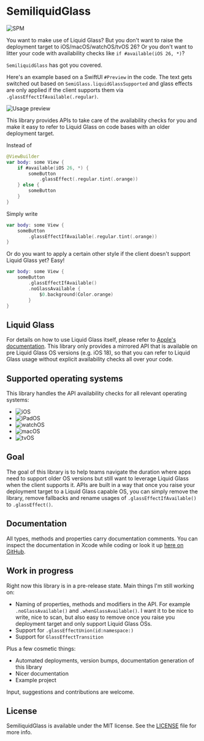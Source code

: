 # SemiliquidGlass

![SPM](https://img.shields.io/badge/Swift_Package_Manager-supported-brightgreen)

You want to make use of Liquid Glass?
But you don't want to raise the deployment target to iOS/macOS/watchOS/tvOS 26?
Or you don't want to litter your code with availability checks like `if #available(iOS 26, *)`?

`SemiliquidGlass` has got you covered.

Here's an example based on a SwiftUI `#Preview` in the code. The text gets switched out based on `SemiGlass.liquidGlassSupported` and glass effects are only applied if the client supports them via `.glassEffectIfAvailable(.regular)`.

![Usage preview](Assets/semiliquid-preview.gif)

This library provides APIs to take care of the availability checks for you and make it easy to refer to Liquid Glass on code bases with an older deployment target.

Instead of 

```swift
@ViewBuilder
var body: some View {
    if #available(iOS 26, *) {
        someButton
            .glassEffect(.regular.tint(.orange))
    } else {
        someButton
    }
}
```
    
Simply write

```swift
var body: some View {
    someButton
        .glassEffectIfAvailable(.regular.tint(.orange))
}
```
    
Or do you want to apply a certain other style if the client doesn't support Liquid Glass yet? Easy!

```swift
var body: some View {
    someButton
        .glassEffectIfAvailable()
        .noGlassAvailable {
            $0.background(Color.orange)
        }
}
```

## Liquid Glass

For details on how to use Liquid Glass itself, please refer to [Apple's documentation](https://developer.apple.com/documentation/TechnologyOverviews/adopting-liquid-glass).
This library only provides a mirrored API that is available on pre Liquid Glass OS versions (e.g. iOS 18), so that you can refer to Liquid Glass usage without explicit availability checks all over your code.

## Supported operating systems

This library handles the API availability checks for all relevant operating systems:

- ![iOS](https://img.shields.io/badge/iOS-supported-brightgreen)
- ![iPadOS](https://img.shields.io/badge/iPadOS-supported-brightgreen)
- ![watchOS](https://img.shields.io/badge/watchOS-supported-brightgreen)
- ![macOS](https://img.shields.io/badge/macOS-supported-brightgreen)
- ![tvOS](https://img.shields.io/badge/tvOS-supported-brightgreen)
    
## Goal

The goal of this library is to help teams navigate the duration where apps need to support older OS versions but still want to leverage Liquid Glass when the client supports it.
APIs are built in a way that once you raise your deployment target to a Liquid Glass capable OS, you can simply remove the library, remove fallbacks and rename usages of `.glassEffectIfAvailable()` to `.glassEffect()`.

## Documentation

All types, methods and properties carry documentation comments. You can inspect the documentation in Xcode while coding or look it up [here on GitHub](https://janmensch.github.io/SemiliquidGlass/documentation/semiliquidglass/).

## Work in progress

Right now this library is in a pre-release state. Main things I'm still working on:

- Naming of properties, methods and modifiers in the API. For example `.noGlassAvailable()` and `.whenGlassAvailable()`. I want it to be nice to write, nice to scan, but also easy to remove once you raise you deployment target and only support Liquid Glass OSs.
- Support for `.glassEffectUnion(id:namespace:)`
- Support for `GlassEffectTransition`

Plus a few cosmetic things:

- Automated deployments, version bumps, documentation generation of this library
- Nicer documentation
- Example project

Input, suggestions and contributions are welcome.

## License

SemiliquidGlass is available under the MIT license. See the [LICENSE](https://github.com/JanMensch/SemiliquidGlass/blob/main/LICENSE) file for more info.
